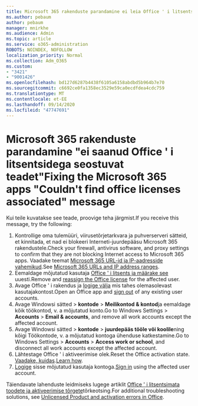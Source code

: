```yaml
---
title: Microsoft 365 rakenduste parandamine ei leia Office ' i litsentsidega seostuvat sõnumit
ms.author: pebaum
author: pebaum
manager: mnirkhe
ms.audience: Admin
ms.topic: article
ms.service: o365-administration
ROBOTS: NOINDEX, NOFOLLOW
localization_priority: Normal
ms.collection: Adm_O365
ms.custom:
- "3421"
- "9001426"
ms.openlocfilehash: bd127d6287b4438f6105a6158abdbd5b964b7e70
ms.sourcegitcommit: c6692ce0fa1358ec3529e59ca0ecdfdea4cdc759
ms.translationtype: MT
ms.contentlocale: et-EE
ms.lasthandoff: 09/14/2020
ms.locfileid: "47747691"
---
```

# <a name="fixing-the-microsoft-365-apps-couldnt-find-office-licenses-associated-message"></a><span data-ttu-id="1285b-102">Microsoft 365 rakenduste parandamine "ei saanud Office ' i litsentsidega seostuvat teadet"</span><span class="sxs-lookup"><span data-stu-id="1285b-102">Fixing the Microsoft 365 apps "Couldn't find office licenses associated" message</span></span>

<span data-ttu-id="1285b-103">Kui teile kuvatakse see teade, proovige teha järgmist.</span><span class="sxs-lookup"><span data-stu-id="1285b-103">If you receive this message, try the following:</span></span>

1. <span data-ttu-id="1285b-104">Kontrollige oma tulemüüri, viirusetõrjetarkvara ja puhverserveri sätteid, et kinnitada, et nad ei blokeeri Interneti-juurdepääsu Microsoft 365 rakendustele.</span><span class="sxs-lookup"><span data-stu-id="1285b-104">Check your firewall, antivirus software, and proxy settings to confirm that they are not blocking Internet access to Microsoft 365 apps.</span></span> <span data-ttu-id="1285b-105">Vaadake teemat [Microsoft 365 URL-id ja IP-aadresside vahemikud](https://docs.microsoft.com/office365/enterprise/urls-and-ip-address-ranges).</span><span class="sxs-lookup"><span data-stu-id="1285b-105">See [Microsoft 365 URLs and IP address ranges](https://docs.microsoft.com/office365/enterprise/urls-and-ip-address-ranges).</span></span>
2. <span data-ttu-id="1285b-106">Eemaldage mõjutatud kasutaja [Office ' i litsents ja määrake see](https://docs.microsoft.com/microsoft-365/admin/manage/assign-licenses-to-users) uuesti.</span><span class="sxs-lookup"><span data-stu-id="1285b-106">Remove and [reassign the Office license](https://docs.microsoft.com/microsoft-365/admin/manage/assign-licenses-to-users) for the affected user.</span></span> 
3. <span data-ttu-id="1285b-107">Avage Office ' i rakendus ja [logige välja](https://support.office.com/article/5a20dc11-47e9-4b6f-945d-478cb6d92071) mis tahes olemasolevast kasutajakontost.</span><span class="sxs-lookup"><span data-stu-id="1285b-107">Open an Office app and [sign out](https://support.office.com/article/5a20dc11-47e9-4b6f-945d-478cb6d92071) of any existing user accounts.</span></span>
4. <span data-ttu-id="1285b-108">Avage Windowsi sätted > **kontode**  >  **Meilikontod & kontod**ja eemaldage kõik töökontod, v. a mõjutatud konto.</span><span class="sxs-lookup"><span data-stu-id="1285b-108">Go to Windows Settings > **Accounts** > **Email & accounts**, and remove all work accounts except the affected account.</span></span>
5. <span data-ttu-id="1285b-109">Avage Windowsi sätted > **kontode**  >  **juurdepääs tööle või koolile**ning kõigi Töökontode, v. a mõjutatud kontoga ühenduse katkestamine.</span><span class="sxs-lookup"><span data-stu-id="1285b-109">Go to Windows Settings > **Accounts** > **Access work or school**, and disconnect all work accounts except the affected account.</span></span>
6. <span data-ttu-id="1285b-110">Lähtestage Office ' i aktiveerimise olek.</span><span class="sxs-lookup"><span data-stu-id="1285b-110">Reset the Office activation state.</span></span> <span data-ttu-id="1285b-111">[Vaadake, kuidas](https://docs.microsoft.com/office365/troubleshoot/activation/reset-office-365-proplus-activation-state).</span><span class="sxs-lookup"><span data-stu-id="1285b-111">[Learn how](https://docs.microsoft.com/office365/troubleshoot/activation/reset-office-365-proplus-activation-state).</span></span>
7. <span data-ttu-id="1285b-112">[Logige](https://support.office.com/article/628ea040-f265-49de-b986-be09c3ebf8a9) sisse mõjutatud kasutaja kontoga.</span><span class="sxs-lookup"><span data-stu-id="1285b-112">[Sign in](https://support.office.com/article/628ea040-f265-49de-b986-be09c3ebf8a9) using the affected user account.</span></span>

<span data-ttu-id="1285b-113">Täiendavate lahenduste leidmiseks lugege artiklit [Office ' i litsentsimata toodete ja aktiveerimise tõrgete](https://support.office.com/Article/0d23d3c0-c19c-4b2f-9845-5344fedc4380)tõrkeotsing.</span><span class="sxs-lookup"><span data-stu-id="1285b-113">For additional troubleshooting solutions, see [Unlicensed Product and activation errors in Office](https://support.office.com/Article/0d23d3c0-c19c-4b2f-9845-5344fedc4380).</span></span>